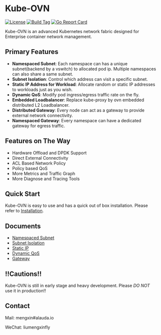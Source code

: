 # Kube-OVN

[![License](https://img.shields.io/badge/License-Apache%202.0-blue.svg)](https://github.com/alauda/kube-ovn/blob/master/LICENSE)
[![Build Tag](https://img.shields.io/github/tag/alauda/kube-ovn.svg)](https://github.com/alauda/kube-ovn/releases)
[![Go Report Card](https://goreportcard.com/badge/github.com/alauda/kube-ovn)](https://goreportcard.com/report/github.com/alauda/kube-ovn)

Kube-OVN is an advanced Kubernetes network fabric designed for Enterprise container network management.

## Primary Features
- **Namespaced Subnet**: Each namespace can has a unique subnet(backend by a vswitch) to allocated pod ip. Multiple namespaces can also share a same subnet.
- **Subnet Isolation**: Control which address can visit a specific subnet.
- **Static IP Address for Workload**: Allocate random or static IP addresses to workloads just as you wish.
- **Dynamic QoS**: Modify pod ingress/egress traffic rate on the fly.
- **Embedded Loadbalancer**: Replace kube-proxy by ovn embedded distributed L2 Loadbalancer.
- **Distributed Gateway**: Every node can act as a gateway to provide external network connectivity.
- **Namespaced Gateway**: Every namespace can have a dedicated gateway for egress traffic.

## Features on The Way
- Hardware Offload and DPDK Support
- Direct External Connectivity
- ACL Based Network Policy
- Policy based QoS
- More Metrics and Traffic Graph
- More Diagnose and Tracing Tools

## Quick Start
Kube-OVN is easy to use and has a quick out of box installation. Please refer to [Installation](docs/install.md).

## Documents
- [Namespaced Subnet](docs/subnet.md)
- [Subnet Isolation](docs/isolation.md)
- [Static IP](docs/static-ip.md)
- [Dynamic QoS](docs/qos.md)
- [Gateway](docs/gateway.md)

## !!Cautions!!
Kube-OVN is still in early stage and heavy development. Please *DO NOT* use it in production!!

## Contact
Mail: mengxin#alauda.io

WeChat: liumengxinfly